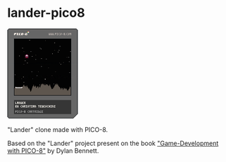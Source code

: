 # lander-pico8

![Lander cover](https://github.com/ChristianTedeschini/lander-pico8/blob/main/lander.p8.png)

"Lander" clone made with PICO-8.

Based on the "Lander" project present on the book ["Game-Development with PICO-8"](https://mboffin.itch.io/gamedev-with-pico-8-issue1) by Dylan Bennett.